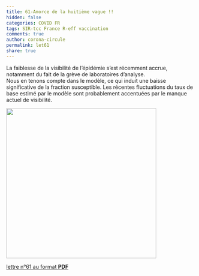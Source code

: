 ```yaml
---
title: 61-Amorce de la huitième vague !!
hidden: false
categories: COVID FR
tags: SIR-tcc France R-eff vaccination
comments: true
author: corona-circule
permalink: let61
share: true
---
```


<link rel="stylesheet" href="../assets/css/style.css">

La faiblesse de la visibilité de l’épidémie s’est récemment accrue, notamment du fait de la grève de laboratoires d’analyse.<br/>
Nous en tenons compte dans le modèle, ce qui induit une baisse significative de la fraction susceptible. Les récentes fluctuations du taux de base estimé par le modèle sont probablement accentuées par le manque actuel de visibilité.<br/>

<img src='/lettres/images/img-61.png' width='400px'/>

[lettre n°61 au format __PDF__](/lettres/resources/pdf/lettre-61.pdf)

